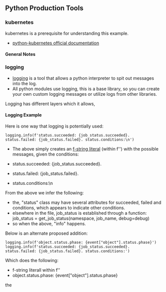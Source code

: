 ## Python Production Tools

### kubernetes

kubernetes is a prerequisite for understanding this example.

* [python-kubernetes official documentation](https://kubernetes.readthedocs.io/en/latest/)

#### General Notes




### logging

* [logging](https://docs.python.org/3/library/logging.html) is a tool that allows a python interpreter to spit out messages into the log.
* All python modules use logging, this is a base library, so you can create your own custom logging messages or utilize logs from other libraries.

Logging has different layers which it allows, 

#### Logging Example

Here is one way that logging is potentially used:

```
logging.info(f'status.succeeded: {job_status.succeeded}. status.failed: {job_status.failed}. status.conditions:\n')
```

* The above simply creates an [f-string literal](https://www.python.org/dev/peps/pep-0498/) (within f'') with the possible messages, given the conditions:

* status.succeeded: {job_status.succeeded}.
* status.failed: {job_status.failed}.
* status.conditions:\n

From the above we infer the following:

* the, "status" class may have several attributes for succeeded, failed and conditions, which appears to indicate other conditions.
* elsewhere in the file, job_status is established through a function: job_status = get_job_status(namespace, job_name, debug=debug)
* so when the above, "info" happens.


Below is an alternate proposed addition:

```
logging.info(f'object.status.phase: {event["object"].status.phase}')
logging.info(f'status.succeeded: {job_status.succeeded}. status.failed: {job_status.failed}. status.conditions:')
```

Which does the following:

* f-string literall within f''
* object.status.phase: {event["object"].status.phase}

the 